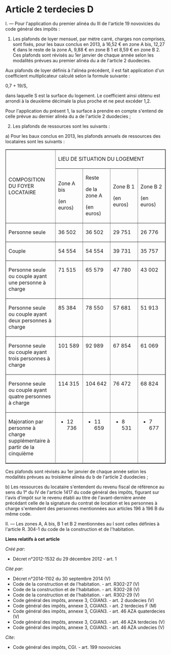 # Article 2 terdecies D

I. ― Pour l'application du premier alinéa du III de l'article 19 novovicies du code général des impôts : 

1. Les plafonds de loyer mensuel, par mètre carré, charges non comprises, sont fixés, pour les baux conclus en 2013, à 16,52
€ en zone A bis, 12,27 € dans le reste de la zone A, 9,88 € en zone B 1 et 8,59 € en zone B 2. Ces plafonds sont révisés au
1er janvier de chaque année selon les modalités prévues au premier alinéa du a de l'article 2 duodecies. 

Aux plafonds de loyer définis à l'alinéa précédent, il est fait application d'un coefficient multiplicateur calculé selon la
formule suivante : 

0,7 + 19/S, 

dans laquelle S est la surface du logement. Le coefficient ainsi obtenu est arrondi à la deuxième décimale la plus proche et
ne peut excéder 1,2. 

Pour l'application du présent 1, la surface à prendre en compte s'entend de celle prévue au dernier alinéa du a de l'article
2 duodecies ; 

2. Les plafonds de ressources sont les suivants : 

a) Pour les baux conclus en 2013, les plafonds annuels de ressources des locataires sont les suivants : 

<table align="center" border="1" cellpadding="0" width="680" cellspacing="0">
  <tbody>
    <tr>
      <td rowspan="2" width="227">

COMPOSITION DU FOYER LOCATAIRE

</td>
      <td width="454" colspan="4">

LIEU DE SITUATION DU LOGEMENT

</td>
    </tr>
    <tr>
      <td width="113">

Zone A bis

(en euros)

</td>
      <td width="113">

Reste

de la zone A

(en euros)

</td>
      <td width="113">

Zone B 1

(en euros)

</td>
      <td width="113">

Zone B 2

(en euros)

</td>
    </tr>
    <tr>
      <td valign="top" width="227">

Personne seule

</td>
      <td width="113" valign="top">

36 502

</td>
      <td valign="top" width="113">

36 502

</td>
      <td width="113" valign="top">

29 751

</td>
      <td width="113" valign="top">

26 776

</td>
    </tr>
    <tr>
      <td valign="top" width="227">

Couple

</td>
      <td valign="top" width="113">

54 554

</td>
      <td width="113" valign="top">

54 554

</td>
      <td valign="top" width="113">

39 731

</td>
      <td width="113" valign="top">

35 757

</td>
    </tr>
    <tr>
      <td width="227" valign="top">

Personne seule ou couple ayant une personne à charge

</td>
      <td valign="top" width="113">

71 515

</td>
      <td width="113" valign="top">

65 579

</td>
      <td width="113" valign="top">

47 780

</td>
      <td valign="top" width="113">

43 002

</td>
    </tr>
    <tr>
      <td width="227" valign="top">

Personne seule ou couple ayant deux personnes à charge

</td>
      <td width="113" valign="top">

85 384

</td>
      <td valign="top" width="113">

78 550

</td>
      <td valign="top" width="113">

57 681

</td>
      <td width="113" valign="top">

51 913

</td>
    </tr>
    <tr>
      <td valign="top" width="227">

Personne seule ou couple ayant trois personnes à charge

</td>
      <td width="113" valign="top">

101 589

</td>
      <td width="113" valign="top">

92 989

</td>
      <td valign="top" width="113">

67 854

</td>
      <td width="113" valign="top">

61 069

</td>
    </tr>
    <tr>
      <td width="227" valign="top">

Personne seule ou couple ayant quatre personnes à charge

</td>
      <td valign="top" width="113">

114 315

</td>
      <td width="113" valign="top">

104 642

</td>
      <td valign="top" width="113">

76 472

</td>
      <td width="113" valign="top">

68 824

</td>
    </tr>
    <tr>
      <td width="227" valign="top">

Majoration par personne à charge supplémentaire à partir de la cinquième

</td>
      <td valign="top" width="113">

+ 12 736

</td>
      <td width="113" valign="top">

+ 11 659

</td>
      <td valign="top" width="113">

+ 8 531

</td>
      <td width="113" valign="top">

+ 7 677

</td>
    </tr>
  </tbody>
</table>

Ces plafonds sont révisés au 1er janvier de chaque année selon les modalités prévues au troisième alinéa du b de l'article 2
duodecies ; 

b) Les ressources du locataire s'entendent du revenu fiscal de référence au sens du 1° du IV de l'article 1417 du code
général des impôts, figurant sur l'avis d'impôt sur le revenu établi au titre de l'avant-dernière année précédant celle de la
signature du contrat de location et les personnes à charge s'entendent des personnes mentionnées aux articles 196 à 196 B du
même code. 

II. ― Les zones A, A bis, B 1 et B 2 mentionnées au I sont celles définies à l'article R. 304-1 du code de la construction et
de l'habitation.

**Liens relatifs à cet article**

_Créé par_:

  - Décret n°2012-1532 du 29 décembre 2012 - art. 1

_Cité par_:

  - Décret n°2014-1102 du 30 septembre 2014 (V)
  - Code de la construction et de l'habitation. - art. R302-27 (V)
  - Code de la construction et de l'habitation. - art. R302-28 (V)
  - Code de la construction et de l'habitation. - art. R302-29 (V)
  - Code général des impôts, annexe 3, CGIAN3. - art. 2 duodecies (V)
  - Code général des impôts, annexe 3, CGIAN3. - art. 2 terdecies F (M)
  - Code général des impôts, annexe 3, CGIAN3. - art. 46 AZA quaterdecies (V)
  - Code général des impôts, annexe 3, CGIAN3. - art. 46 AZA terdecies (V)
  - Code général des impôts, annexe 3, CGIAN3. - art. 46 AZA undecies (V)

_Cite_:

  - Code général des impôts, CGI. - art. 199 novovicies
